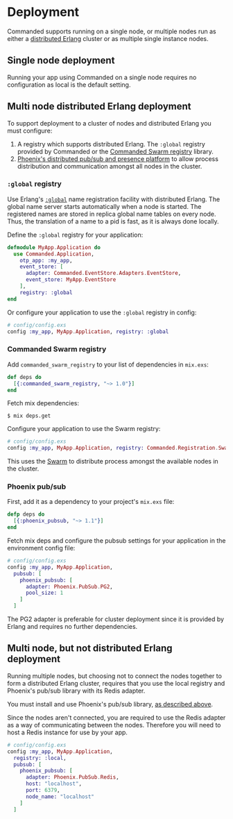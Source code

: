 # Deployment

Commanded supports running on a single node, or multiple nodes run as either a [distributed Erlang](http://erlang.org/doc/reference_manual/distributed.html) cluster or as multiple single instance nodes.

## Single node deployment

Running your app using Commanded on a single node requires no configuration as local is the default setting.

## Multi node distributed Erlang deployment

To support deployment to a cluster of nodes and distributed Erlang you must configure:

1. A registry which supports distributed Erlang. The `:global` registry provided by Commanded or the [Commanded Swarm registry](https://github.com/commanded/commanded-swarm-registry) library.
2. [Phoenix's distributed pub/sub and presence platform](https://hex.pm/packages/phoenix_pubsub) to allow process distribution and communication amongst all nodes in the cluster.

### `:global` registry

Use Erlang's [`:global`](http://erlang.org/doc/man/global.html) name registration facility with distributed Erlang. The global name server starts automatically when a node is started. The registered names are stored in replica global name tables on every node. Thus, the translation of a name to a pid is fast, as it is always done locally.

Define the `:global` registry for your application:

```elixir
defmodule MyApp.Application do
  use Commanded.Application,
    otp_app: :my_app,
    event_store: [
      adapter: Commanded.EventStore.Adapters.EventStore,
      event_store: MyApp.EventStore
    ],
    registry: :global
end
```

Or configure your application to use the `:global` registry in config:

```elixir
# config/config.exs
config :my_app, MyApp.Application, registry: :global
```

### Commanded Swarm registry

Add `commanded_swarm_registry` to your list of dependencies in `mix.exs`:

```elixir
def deps do
  [{:commanded_swarm_registry, "~> 1.0"}]
end
```

Fetch mix dependencies:

```console
$ mix deps.get
```

Configure your application to use the Swarm registry:

```elixir
# config/config.exs
config :my_app, MyApp.Application, registry: Commanded.Registration.SwarmRegistry
```

This uses the [Swarm](https://hex.pm/packages/swarm) to distribute process amongst the available nodes in the cluster.

### Phoenix pub/sub

First, add it as a dependency to your project's `mix.exs` file:

```elixir
defp deps do
  [{:phoenix_pubsub, "~> 1.1"}]
end
```

Fetch mix deps and configure the pubsub settings for your application in the environment config file:

```elixir
# config/config.exs
config :my_app, MyApp.Application,
  pubsub: [
    phoenix_pubsub: [
      adapter: Phoenix.PubSub.PG2,
      pool_size: 1
    ]
  ]
```

The PG2 adapter is preferable for cluster deployment since it is provided by Erlang and requires no further dependencies.

## Multi node, but not distributed Erlang deployment

Running multiple nodes, but choosing not to connect the nodes together to form a distributed Erlang cluster, requires that you use the local registry and Phoenix's pub/sub library with its Redis adapter.

You must install and use Phoenix's pub/sub library, [as described above](#phoenix-pub-sub).

Since the nodes aren't connected, you are required to use the Redis adapter as a way of communicating between the nodes. Therefore you will need to host a Redis instance for use by your app.

```elixir
# config/config.exs
config :my_app, MyApp.Application,
  registry: :local,
  pubsub: [
    phoenix_pubsub: [
      adapter: Phoenix.PubSub.Redis,
      host: "localhost",
      port: 6379,
      node_name: "localhost"
    ]
  ]
```
